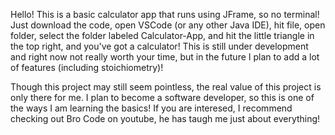 Hello! This is a basic calculator app that runs using JFrame, so no terminal! Just download the code, open VSCode (or any other Java IDE), hit file, open folder, select the folder labeled Calculator-App, and hit the little triangle in the top right, and you've got a calculator! This is still under development and right now not really worth your time, but in the future I plan to add a lot of features (including stoichiometry)!

Though this project may still seem pointless, the real value of this project is only there for me. I plan to become a software developer, so this is one of the ways I am learning the basics! If you are interesed, I recommend checking out Bro Code on youtube, he has taugh me just about everything! 
